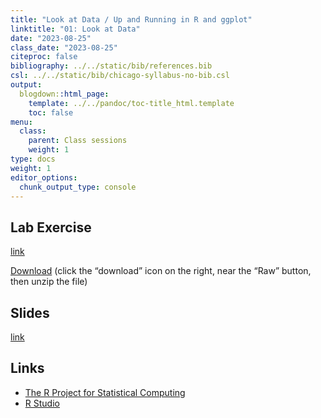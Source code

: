 ```yaml
---
title: "Look at Data / Up and Running in R and ggplot"
linktitle: "01: Look at Data"
date: "2023-08-25"
class_date: "2023-08-25"
citeproc: false
bibliography: ../../static/bib/references.bib
csl: ../../static/bib/chicago-syllabus-no-bib.csl
output:
  blogdown::html_page:
    template: ../../pandoc/toc-title_html.template
    toc: false
menu:
  class:
    parent: Class sessions
    weight: 1
type: docs
weight: 1
editor_options: 
  chunk_output_type: console
---
```


## Lab Exercise

[link](/PM566/assignment/01-lab)

[Download](https://github.com/USCbiostats/PM566/blob/master/website/static/labs/lab-01/pm566-01-lab.zip) (click the “download” icon on the right, near the “Raw” button, then unzip the file)

## Slides

[link](/PM566/slides/01-welcome/slides.html)

## Links

- [The R Project for Statistical Computing](https://www.r-project.org/)
- [R Studio](https://www.rstudio.com)
